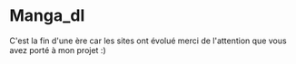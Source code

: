 # Manga_dl
C'est la fin d'une ère car les sites ont évolué merci de l'attention que vous 
avez porté à mon projet :)
